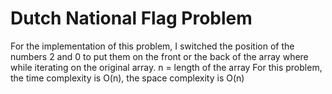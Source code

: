 # Dutch National Flag Problem

For the implementation of this problem, I switched the position of the numbers 2 and 0 to put them on the front or the back of the array where while iterating on the original array.
n = length of the array
For this problem, the time complexity is O(n), the space complexity is O(n)